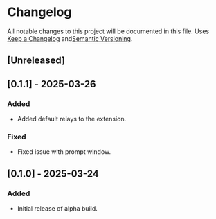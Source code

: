 # Changelog

All notable changes to this project will be documented in this file. Uses [Keep a Changelog](https://keepachangelog.com/en/1.1.0/) and[Semantic Versioning](https://semver.org/spec/v2.0.0.html).

## [Unreleased]

## [0.1.1] - 2025-03-26

### Added
- Added default relays to the extension.

### Fixed
- Fixed issue with prompt window.

## [0.1.0] - 2025-03-24

### Added
- Initial release of alpha build.
